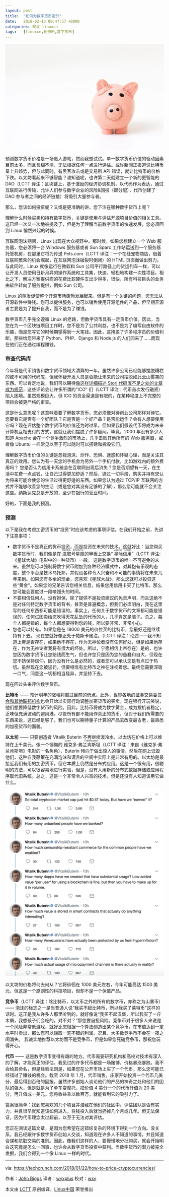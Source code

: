 ```yaml
---
layout: post
title:	"如何为数字货币定价"
date:	2018-02-13 00:47:57 +0800 
categories:	观点 linuxcn 
tags:	[linuxcn,比特币,数字货币]
---
```



![](/Asserts/Images/album/201802/13/004800a4z6vmd529jbjmmy.jpg)


预测数字货币价格是一场愚人游戏，然而我想试试。单一数字货币价值的驱动因素目前太多，而且含糊不清，无法根据任何一点进行评估。或许新闻正报道说比特币呈上升趋势，但与此同时，有黑客攻击或是交易所 API 错误，就让比特币的价格下跌。以太坊看起来不够智能？谁知道呢，也许第二天就建立一个新的更智能的 DAO（LCTT 译注：区块链上，基于激励的经济协调机制，以代码作为表达，通过互联网进行传输，允许人们参与数字企业的风险&回报（即分配），代币创建了 DAO 参与者之间的经济链接）将吸引大量参与者。


那么，您该如何投资呢？又或是更准确的讲，您下注在哪种数字货币上呢？


理解什么时候买卖和持有数字货币，关键是使用与评估开源项目价值的相关工具。这已经一次又一次地被提及了，但是为了理解当前数字货币的快速发展，您必须回到 Linux 悄然兴起的时候。


互联网泡沫期间，Linux 出现在大众视野中。那时候，如果您想建立一个 Web 服务器，您必须将一台 Windows 服务器或者 Sun Sparc 工作站运送到一个服务器托管机房，在那里它将为传送 Pets.com（LCTT 译注：一个在线宠物商店，借着互联网繁荣的机会崛起，在互联网泡沫破裂时倒闭）的 HTML 页面而做出努力。与此同时，Linux 就像运行在微软和 Sun 公司平行路径上的货运列车一样，可以让开发人员使用日新月异的操作系统和工具集，快速、轻松地构建一次性项目。相比之下，解决方案提供商的花费比软硬件支出少得多，很快，所有科技巨头的业务由软件转向了服务提供，例如 Sun 公司。


Linux 的萌发促使整个开源市场蓬勃发展起来。但是有一个关键的问题，您无法从开源软件中赚钱。您可以提供服务，也可以销售使用开源组件的产品，但早期开源者主要是为了提升自我，而不是为了赚钱。


数字货币几乎完全遵循 Linux 的老路，但数字货币具有一定货币价值。因此，当您在为一个区块链项目工作时，您不是为了公共利益，也不是为了编写自由软件的乐趣，而是您写它的时候期望得到一大笔钱。因此，这掩盖了许多程序员的价值判断。那些给您带来了 Python、PHP、Django 和 Node.js 的人们回来了……而现在他们正在通过编程赚钱。


### 审查代码库


今年将是代币销售和数字货币领域大清算的一年。虽然许多公司已经能够摆脱糟糕的或不可用的代码库，但我怀疑开发人员是否能让未来的公司摆脱如此云山雾罩的东西。可以肯定地说，我们可以期待[像这样详细描述 Storj 代码库不足之处的文章成为规范](https://shitcoin.com/storj-not-a-dropbox-killer-1a9f27983d70)，这些评论会让许多所谓的“ICO” 们（LCTT 译注：代币首次发行融资）陷入困境。虽然规模巨大，但 ICO 的资金渠道是有限的，在某种程度上不完整的项目会被更严格的审查。


这是什么意思呢？这意味着要了解数字货币，您必须像对待创业公司那样对待它。您要看它是否有一个好团队？它是否是一个好产品？是否能运作？会有人想要使用它吗？现在评估整个数字货币的价值还为时过早，但如果我们假设代币将成为未来计算机互相支付的方式，这就让我们摆脱了许多疑问。毕竟，2000 年没有多少人知道 Apache 会在一个竞争激烈的市场上，几乎击败其他所有的 Web 服务器，或者像 Ubuntu 一样常见以至于可以随时可以搭建和拆毁它们。


理解数字货币价值的关键是忽视泡沫、炒作、恐惧、迷惑和怀疑心理，而是关注其真正的效用。您认为有一天您的手机会为另外一个手机付款，比如游戏内的额外费用吗？ 您是否认为信用卡系统会在互联网出现后消失？您是否期望有一天，在生活中花费一点点钱，让自己过得更加舒适？然后，通过一切手段，购买并持有您认为将来可能会使您的生活过得更舒适的东西。如果您认为通过 TCP/IP 互联网的方式并不能够改善您的生活（或是您对其没有足够的了解），那么您可能就不会关注这些。纳斯达克总是开放的，至少在银行的营业时间。


好的，下面是我的预测。


### 预测


以下是我在考虑加密货币的“投资”时应该考虑的事项评估。在我们开始之前，先讲下注意事项：


* 数字货币不是真正的货币投资，而是投资在未来的技术。这就好比：当您购买数字货币时，我们像是在<ruby> 进取号星舰 <rt>  Starship Enterprise </rt></ruby>的甲板上交换“<ruby> 星际信用 <rt>  Galactic Credit </rt></ruby>”（LCTT 译注:《星球大战》电影中的一种货币）一般。 这是数字货币的唯一不可避免的未来。虽然您可以强制将数字货币附加到各种经济模式中，对其抱有乐观的态度，整个平台是技术乌托邦，并假设各种令人兴奋和不可能的事情将在未来几年来到。如果您有多余的现金，您喜欢《星球大战》，那么您就可以投资这些“黄金”。如果您的兄弟告诉您相关信息，结果您用信用卡买了比特币，那么您可能会要度过一段啃馒头的时间。
* 不要相信任何人。没有担保，除了提供不是投资建议的免责声明，而且这绝不是对任何特定数字货币的背书，甚至是普遍概念，但我们必须明白，我在这里写的任何东西都可能是错误的。事实上，任何关于数字货币的文章都可能是错误的，任何试图卖给您吹得天花乱坠的代币的人，几乎肯定是骗子。总之，每个人都是错的，每个人都想要得到您的钱，所以要非常、非常小心。
* 您也可以持有。如果您是在 18000 美元的价位买的比特币，您最好还是继续持有下去。 现在您就好像正处于帕斯卡赌注。（LCTT 译注：论述——我不知道上帝是否存在，如果他不存在，作为无神论者没有任何好处，但是如果他存在，作为无神论者我将有很大的坏处。所以，宁愿相信上帝存在）是的，也许您因为数字货币让您赔钱而生气，但也许您只是因为您的愚蠢和自大，但现在您不妨保持信仰，因为没有什么是必然的，或者您可以承认您是有点过于热切。虽然现在您被惩罚，但要相信有比特币之神在注视着您。最终您需要深吸一口气，同意这一切都相当怪异，并坚持下去。


现在回过头来评估数字货币。


**比特币** —— 预计明年的涨幅将超过目前的低点。此外，[世界各地的证券交易委员会和其他联邦机构](http://www.businessinsider.com/bitcoin-price-cryptocurrency-warning-from-sec-cftc-2018-1)也会开始以实际行动调整加密货币的买卖。现在银行开玩笑说，他们想要降低数字货币的风险。因此，比特币将成为数字黄金，成为投机者稳定，乏味但充满波动的避风港。尽管所有都不能用作真正的货币，但对于我们所需要的东西来说，这已经足够了，我们也可以期待量子计算的产品去改变最古老，最熟悉的加密货币的面貌。


**以太坊** —— 只要创造者 Vitalik Buterin 不再继续泼冷水，以太坊在价格上可以维持在上千美元。像一个懊悔的<ruby> 维克多·弗兰肯斯坦 <rt>  Victor Frankenstein </rt></ruby>（LCTT 译注：来自《维克多·弗兰肯斯坦》电影的一名角色），Buterin 倾向于做出惊人的事情，然后在网上诋毁他们，这种自我鞭策在充满泡沫和谎言的空间中实际上是非常有用的。以太坊是最接近我们有用的加密货币，但它本质上仍然是分布式应用。这是一个很有用，很聪明的方法，可以很容易地进行实验，但是，没有人用新的分布式数据存储或应用程序取代旧系统。总之，这是一个非常令人兴奋的技术，但是还没有人知道该用它做什么。


![](/Asserts/Images/album/201802/13/004803w1bfmgzggyng12np.png)


以太坊的价格将何去何从？它将徘徊在 1000 美元左右，今年可能高达 1500 美元，但这是一个原则性的科技项目，但却不是一个保值产品。


**竞争币**（LCTT 译注：除比特币，以太币之外的所有的数字币，亦称之为山寨币） —— 泡沫的标志之一是当普通人说“我买不起比特币，所以我买了莱特币”这样的话时。这正是我从许多人那里听到的，就好像说“我买不起汉堡，所以我买了一斤木屑，我想孩子们会吃的，对不对？”那您要自担风险。竞争币对于很多人来说是一个风险非常低游戏，就好比您根据一个算法创造出某个竞争币，在市值达到一定水平时卖出，那么您可以赚取一笔不错的利润。况且，大多数竞争币不会在一夜之间消失。 我诚实地推荐以太坊而不是竞争币，但是如果您死磕竞争币，那祝您玩得开心。


**代币** —— 这是数字货币变得有趣的地方。代币需要研究机构和高校对技术有深入的了解，才能真正的评估。我见过的许多代币都是一场赌博，价格暴涨暴跌。我不会给其命名，但是经验法则是，如果您在公开市场上买了一个代币，那么您可能已经错过了赚钱的机会。截至 2018 年 1 月，代币销售，庄家开始投资一个代币几美分，最后得到百倍的回报。虽然许多创始人谈论他们的产品的神奇之处和他们的团队的强大，但是就是为了单车变摩托，把价值 4 美分一个的代币升值为 20 美分，再升值成一美元。您将收益乘以数百万，就能看到它的吸引力了。


答案很简单：找到您喜欢的几个项目并潜藏在他们的社区中。评估团队是否有实力，并且很早就知道该如何进入。将钱投入后就当扔掉几个月或几年。但无法保证，因为代币理念太过超前，以至于无法对其评估。


您正在阅读这篇文章，是因为您希望在这错综复杂的环境下得到一个方向。没关系，我已经跟许多数字货币创始人交谈，知道现在许多人不知道的事情，并且知道合谋和肮脏交易的准则。因此，像我们这样的人，要慢慢地分批购买，就会开始明白这究竟是怎么一回事，也许会从数字货币投资中获利。当数字货币的潜力被完全发掘，我们会得到一个像 Linux 一样的时代。




---


via: <https://techcrunch.com/2018/01/22/how-to-price-cryptocurrencies/>


作者：[John Biggs](https://techcrunch.com/author/john-biggs/) 译者：[wyxplus](https://github.com/wyxplus) 校对：[wxy](https://github.com/wxy)


本文由 [LCTT](https://github.com/LCTT/TranslateProject) 原创编译，[Linux中国](https://linux.cn/) 荣誉推出
